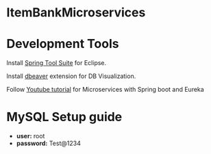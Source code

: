 # ItemBankMicroservices

# Development Tools

Install [Spring Tool Suite](https://spring.io/tools) for Eclipse.

Install [dbeaver](https://dbeaver.com/eclipse/) extension for DB Visualization. 

Follow [Youtube tutorial](https://www.youtube.com/watch?v=tGGo15irME8&list=PLyHJZXNdCXsd2e3NMW9sZbto8RB5foBtp&index=2) for Microservices with Spring boot and Eureka

# MySQL Setup guide

- **user:** root
- **password:** Test@1234